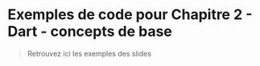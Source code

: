 # Exemples de code pour Chapitre 2 - Dart - concepts de base
> Retrouvez ici les exemples des slides